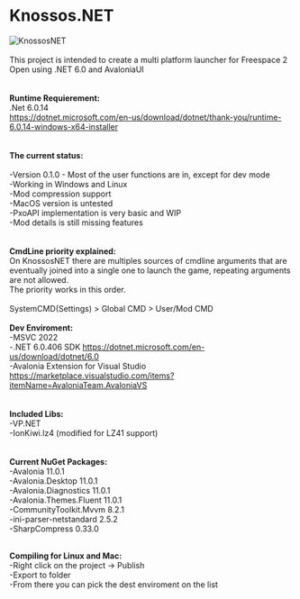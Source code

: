 # Knossos.NET<br />
![KnossosNET](https://i.imgur.com/HGmL9iI.png)
<br />
<br />
This project is intended to create a multi platform launcher for Freespace 2 Open using .NET 6.0 and AvaloniaUI<br />
<br />
<br />
**Runtime Requierement:**<br />
.Net 6.0.14<br />
https://dotnet.microsoft.com/en-us/download/dotnet/thank-you/runtime-6.0.14-windows-x64-installer<br />
<br /><br />
**The current status:**<br />
<br />
-Version 0.1.0 - Most of the user functions are in, except for dev mode<br />
-Working in Windows and Linux<br />
-Mod compression support<br />
-MacOS version is untested<br />
-PxoAPI implementation is very basic and WIP<br />
-Mod details is still missing features<br />
<br /><br />
**CmdLine priority explained:**<br />
On KnossosNET there are multiples sources of cmdline arguments that are eventually joined into a single one to launch the game, repeating arguments are not allowed.<br />
The priority works in this order.<br />
<br />
SystemCMD(Settings) > Global CMD > User/Mod CMD
<br />
<br />
**Dev Enviroment:**<br />
-MSVC 2022<br />
-.NET 6.0.406 SDK https://dotnet.microsoft.com/en-us/download/dotnet/6.0<br />
-Avalonia Extension for Visual Studio https://marketplace.visualstudio.com/items?itemName=AvaloniaTeam.AvaloniaVS<br />
<br />
<br />
**Included Libs:**<br />
-VP.NET<br />
-IonKiwi.lz4 (modified for LZ41 support)<br />
<br />
<br />
**Current NuGet Packages:**<br />
-Avalonia 11.0.1<br />
-Avalonia.Desktop 11.0.1<br />
-Avalonia.Diagnostics 11.0.1<br />
-Avalonia.Themes.Fluent 11.0.1<br />
-CommunityToolkit.Mvvm 8.2.1<br />
-ini-parser-netstandard 2.5.2<br />
-SharpCompress 0.33.0
<br />
<br />

**Compiling for Linux and Mac:**<br />
-Right click on the project -> Publish<br />
-Export to folder<br />
-From there you can pick the dest enviroment on the list<br />
